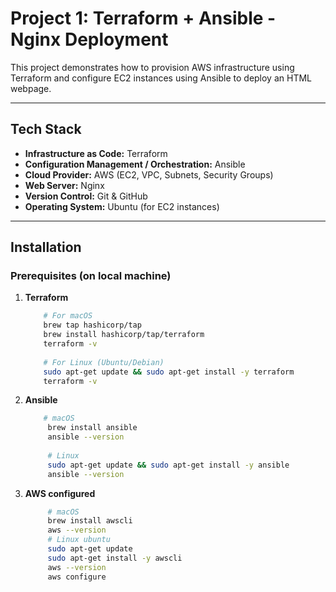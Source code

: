 # Project 1: Terraform + Ansible - Nginx Deployment

This project demonstrates how to provision AWS infrastructure using Terraform and configure EC2 instances using Ansible to deploy an HTML webpage.

---

## Tech Stack

- **Infrastructure as Code:** Terraform  
- **Configuration Management / Orchestration:** Ansible  
- **Cloud Provider:** AWS (EC2, VPC, Subnets, Security Groups)  
- **Web Server:** Nginx  
- **Version Control:** Git & GitHub  
- **Operating System:** Ubuntu (for EC2 instances)  

---

## Installation

### Prerequisites (on local machine)
1. **Terraform**
   ```bash
       # For macOS
       brew tap hashicorp/tap
       brew install hashicorp/tap/terraform
       terraform -v
    
       # For Linux (Ubuntu/Debian)
       sudo apt-get update && sudo apt-get install -y terraform
       terraform -v
2. **Ansible**
   ```bash
       # macOS
        brew install ansible
        ansible --version
        
        # Linux
        sudo apt-get update && sudo apt-get install -y ansible
        ansible --version

3. **AWS configured**
   ```bash
        # macOS
        brew install awscli
        aws --version
        # Linux ubuntu
        sudo apt-get update
        sudo apt-get install -y awscli
        aws --version
        aws configure
 

